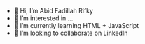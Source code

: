 - 👋 Hi, I’m Abid Fadillah Rifky
- 👀 I’m interested in ...
- 🌱 I’m currently learning HTML + JavaScript
- 💞️ I’m looking to collaborate on LinkedIn

<!---
abidfr/abidfr is a ✨ special ✨ repository because its `README.md` (this file) appears on your GitHub profile.
You can click the Preview link to take a look at your changes.
--->
